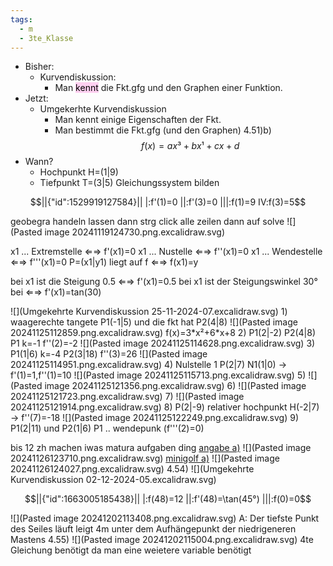 ```yaml
---
tags:
  - m
  - 3te_Klasse
---
```

- Bisher: 
	- Kurvendiskussion: 
		- Man <mark style="background: #FFB8EBA6;">kennt</mark> die Fkt.gfg und den Graphen einer Funktion.
- Jetzt:
	- Umgekerhte Kurvendiskussion
		- Man kennt einige Eigenschaften der Fkt.
		- Man bestimmt die Fkt.gfg (und den Graphen)
4.51)b)
$$f(x)=ax³+bx¹+cx+d$$
- Wann?
	- Hochpunkt H=(1|9)
	- Tiefpunkt T=(3|5)
Gleichungssystem bilden
```math
||{"id":1529919127584}||

|:f'(1)=0
||:f'(3)=0
|||:f(1)=9
IV:f(3)=5
```
geobegra handeln lassen
dann strg click alle zeilen dann auf solve
![](Pasted image 20241119124730.png.excalidraw.svg)

x1 ... Extremstelle ⇐⇒ f'(x1)=0
x1 ... Nustelle ⇐⇒ f''(x1)=0
x1 ... Wendestelle ⇐⇒ f'''(x1)=0
P=(x1|y1) liegt auf f ⇐⇒ f(x1)=y

bei x1 ist die Steigung 0.5 ⇐⇒ f'(x1)=0.5
bei x1 ist der Steigungswinkel 30° bei ⇐⇒ f'(x1)=tan(30)

![](Umgekehrte Kurvendiskussion 25-11-2024-07.excalidraw.svg)
1)
waagerechte tangete P1(-1|5) und die fkt hat P2(4|8)
![](Pasted image 20241125112859.png.excalidraw.svg)
f(x)=3\*x²+6\*x+8
2)
P1(2|-2)
P2(4|8)
P1 k=-1
f''(2)=-2
![](Pasted image 20241125114628.png.excalidraw.svg)
3)
P1(1|6)
k=-4
P2(3|18) f''(3)=26
![](Pasted image 20241125114951.png.excalidraw.svg)
4)
Nulstelle 1
P(2|7)
N1(1|0) → f'(1)=1,f''(1)=10
![](Pasted image 20241125115713.png.excalidraw.svg)
5)
![](Pasted image 20241125121356.png.excalidraw.svg)
6)
![](Pasted image 20241125121723.png.excalidraw.svg)
7)
![](Pasted image 20241125121914.png.excalidraw.svg)
8)
P(2|-9)
relativer hochpunkt H(-2|7) → f''(7)=-18
![](Pasted image 20241125122249.png.excalidraw.svg)
9)
P1(2|11) und P2(1|6) P1 .. wendepunk (f'''(2)=0) 

bis 12 zh machen
iwas matura aufgaben ding
[angabe a)](https://aufgabenpool.at/amn/teilb1/300/Armageddon.pdf)
![](Pasted image 20241126123710.png.excalidraw.svg)
[minigolf a)](https://aufgabenpool.at/amn/teilb1/376/Minigolf.pdf)
![](Pasted image 20241126124027.png.excalidraw.svg)
4.54)
![](Umgekehrte Kurvendiskussion 02-12-2024-05.excalidraw.svg)
```math
||{"id":1663005185438}||

|:f(48)=12
||:f'(48)=\tan(45°)
|||:f(0)=0
```
![](Pasted image 20241202113408.png.excalidraw.svg)
A: Der tiefste Punkt des Seiles läuft leigt 4m unter dem Aufhängepunkt der niedrigeneren Mastens
4.55)
![](Pasted image 20241202115004.png.excalidraw.svg)
4te Gleichung benötigt da man eine weietere variable benötigt
